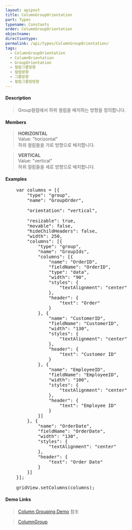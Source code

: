```yaml
---
layout: apipost
title: ColumnGroupOrientation
part: Types
typename: Constants
order: ColumnGroupOrientation
objectname: 
directiontype: 
permalink: /api/types/ColumnGroupOrientation/
tags:
  - ColumnGroupOrientation
  - ColumnOrientation
  - GroupOrientation
  - 컬럼그룹방향
  - 컬럼방향
  - 그룹방향
  - 컬럼그룹핑방향
---
```


#### Description

> Group컬럼에서 하위 컬럼을 배치하는 방향을 정의합니다.

#### Members

> **HORIZONTAL**   
> Value: "horizontal"   
> 하위 컬럼들을 가로 방향으로 배치합니다.   

> **VERTICAL**     
> Value: "vertical"     
> 하위 컬럼들을 세로 방향으로 배치합니다.   

#### Examples   

<pre class="prettyprint">
	var columns = [{
        "type": "group",
        "name": "GroupOrder",

        "orientation": "vertical",

        "resizable": true,
        "movable": false,
        "hideChildHeaders": false,
        "width": 250,
        "columns": [{
            "type": "group",
            "name": "GroupIds",
            "columns": [{
                "name": "OrderID",
                "fieldName": "OrderID",
                "type": "data",
                "width": "90",
                "styles": {
                    "textAlignment": "center"
                },
                "header": {
                    "text": "Order"
                }
            }, {
                "name": "CustomerID",
                "fieldName": "CustomerID",
                "width": "130",
                "styles": {
                    "textAlignment": "center"
                },
                "header": {
                    "text": "Customer ID"
                }
            }, {
                "name": "EmployeeID",
                "fieldName": "EmployeeID",
                "width": "100",
                "styles": {
                    "textAlignment": "center"
                },
                "header": {
                    "text": "Employee ID"
                }
            }]
        }, {
            "name": "OrderDate",
            "fieldName": "OrderDate",
            "width": "130",
            "styles": {
                "textAlignment": "center"
            },
            "header": {
                "text": "Order Date"
            }
        }]
	}];
	
	gridView.setColumns(columns);
</pre>

#### Demo Links

> [Column Grouping Demo](http://demo.realgrid.net/Demo/ColumnGrouping) 참조  

> [ColumnGroup](/api/types/ColumnGroup)  


